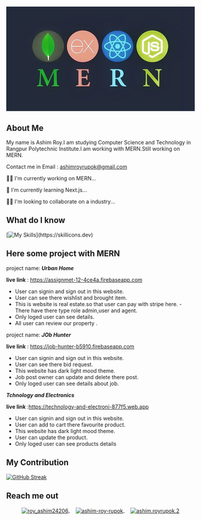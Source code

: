 ![Alt text](https://raw.githubusercontent.com/ashimroyrupok/ashimroyrupok/main/assets/mern-stack.jpg)


## About Me

My name is Ashim Roy.I am studying Computer Science and Technology in Rangpur Polytechnic Institute.I am working with MERN.Still working on MERN.

Contact me in Email : ashimroyrupok@gmail.com

👩‍💻 I'm currently working on MERN...

🧠 I'm currently learning Next.js...

👯‍♀️ I'm looking to collaborate on a industry...



## What do I know

[![My Skills](https://skillicons.dev/icons?i=js,html,css,tailwind,firebase,bootstrap,mongodb,nodejs,expressjs,)](https://skillicons.dev)

 ## Here some project with MERN



 project name: ***Urban Home***

**live link** : https://assignmet-12-4ce4a.firebaseapp.com
- User can signin and sign out in this website.
- User can see there wishlist and brought item.
- This is website is real estate.so that user can pay with stripe here.
-There have there type role admin,user and agent.
- Only loged user can see details.
- All user can review our property .
  

  


project name:  ***JOb Hunter***

**live link** : https://job-hunter-b5910.firebaseapp.com
- User can signin and sign out in this website.
- User can see there bid request.
- This website has dark light mood theme.
- Job post owner can update and delete there post.
- Only loged user can see details about job.
  



***Tchnology and Electronics***

**live link** :https://technology-and-electroni-877f5.web.app
- User can signin and sign out in this website.
- User can add to cart there favourite product.
- This website has dark light mood theme.
- User can update the product.
- Only loged user can see products details



## My Contribution

[![GitHub Streak](https://github-readme-streak-stats.herokuapp.com?user=ashimroyrupok&theme=java-dark&hide_border=true&date_format=M%20j%5B%2C%20Y%5D&card_width=1200)](https://git.io/streak-stats)





## Reach me out
<p align="center">
  <a href="https://twitter.com/roy_ashim24206" target="blank">
    <img align="center" src="https://raw.githubusercontent.com/rahuldkjain/github-profile-readme-generator/master/src/images/icons/Social/twitter.svg" alt="roy_ashim24206" height="60" width="60" />
  </a>&nbsp;&nbsp;&nbsp;
  <a href="https://linkedin.com/in/ashim-roy-rupok" target="blank">
    <img align="center" src="https://raw.githubusercontent.com/rahuldkjain/github-profile-readme-generator/master/src/images/icons/Social/linked-in-alt.svg" alt="ashim-roy-rupok" height="60" width="60" />
  </a>&nbsp;&nbsp;&nbsp;
  <a href="https://fb.com/ashim.royrupok.2" target="blank">
    <img align="center" src="https://raw.githubusercontent.com/rahuldkjain/github-profile-readme-generator/master/src/images/icons/Social/facebook.svg" alt="ashim.royrupok.2" height="60" width="60" />
  </a>
</p>










